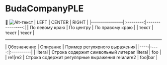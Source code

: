 # BudaCompanyPLE
🐍 
![Alt-текст](https://cdn.fishki.net/upload/post/2017/09/04/2371966/eddie1.jpg)
| LEFT | CENTER | RIGHT |
|----------------|:---------:|----------------:|
| По левому краю | По центру | По правому краю |
| текст | текст | текст |
____
| Обозначение | Описание | Пример регулярного выражения| |----:|:----:|:----------| | literal | Строка содержит символьный литерал literal | foo | | re1&#124;re2 | Строка содержит регулярные выражения relилиre2 | foo&#124;bar |

